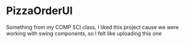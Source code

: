 # PizzaOrderUI
Something from my COMP SCI class,
I liked this project cause we were working with swing components, so I felt like uploading this one
